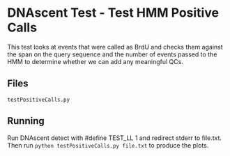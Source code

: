 # DNAscent Test - Test HMM Positive Calls

This test looks at events that were called as BrdU and checks them against the span on the query sequence and the number of events passed to the HMM to determine whether we can add any meaningful QCs.

## Files

`testPositiveCalls.py`

## Running

Run DNAscent detect with #define TEST_LL 1 and redirect stderr to file.txt.  Then run `python testPositiveCalls.py file.txt` to produce the plots.
